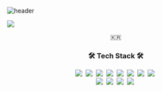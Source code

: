 ![header](https://capsule-render.vercel.app/api?type=soft&color=auto&height=150&section=header&text=KojongDev&fontSize=70&animation=twinkling)


<img align='center' src="https://github-readme-stats.vercel.app/api?username=kojongDev&show_icons=false&count_private=true&bg_color=30,fbc2eb,a6c1ee&title_color=ffeffa&text_color=fff">


<p align="center">🇰🇷</p>

<h3 align="center">🛠 Tech Stack 🛠</h3>

<p align="center">
  <img src="https://img.shields.io/badge/React-3766AB?style=flat-square&logo=Python&logoColor=white"/></a>&nbsp 
  <img src="https://img.shields.io/badge/React-Native-007396?style=flat-square&logo=Java&logoColor=white"/></a>&nbsp 
  <img src="https://img.shields.io/badge/Firebase-007396?style=flat-square&logo=Java&logoColor=white"/></a>&nbsp 
  <img src="https://img.shields.io/badge/Javasript-00599C?style=flat-square&logo=C%2B%2B&logoColor=white"/></a>&nbsp 
  <img src="https://img.shields.io/badge/Typesript-00599C?style=flat-square&logo=C%2B%2B&logoColor=white"/></a>&nbsp 
  <img src="https://img.shields.io/badge/Vue-A8B9CC?style=flat-square&logo=C&logoColor=white"/></a>&nbsp 
  <img src="https://img.shields.io/badge/html-1572B6?style=flat-square&logo=css3&logoColor=white"/></a>&nbsp 
  <img src="https://img.shields.io/badge/css-1572B6?style=flat-square&logo=css3&logoColor=white"/></a>&nbsp 
  <br>
  <img src="https://img.shields.io/badge/djaong-A8B9CC?style=flat-square&logo=C&logoColor=white"/></a>&nbsp 
  <img src="https://img.shields.io/badge/Python-A8B9CC?style=flat-square&logo=C&logoColor=white"/></a>&nbsp 
  <img src="https://img.shields.io/badge/C-A8B9CC?style=flat-square&logo=C&logoColor=white"/></a>&nbsp 
  <img src="https://img.shields.io/badge/GCP-A8B9CC?style=flat-square&logo=C&logoColor=white"/></a>&nbsp 
</p>
